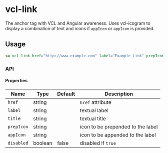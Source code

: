 # vcl-link

The anchor tag with VCL and Angular awareness.
Uses vcl-icogram to display a combination of text and icons if `appIcon` or `appIcon` is provided.

## Usage

```html
<a vcl-link href="http://www.example.com" label="Example Link" prepIcon="fa:chevron-right"></a>
```

### API 

#### Properties

| Name                | Type        | Default  | Description
| ------------        | ----------- | -------- |--------------
| `href`              | string      |          | `href` attribute 
| `label`             | string      |          | textual label 
| `title`             | string      |          | textual title 
| `prepIcon`          | string      |          | icon to be prepended to the label 
| `appIcon`           | string      |          | icon to be appended to the label 
| `disabled`          | boolean     | false    | disabled if `true` 

